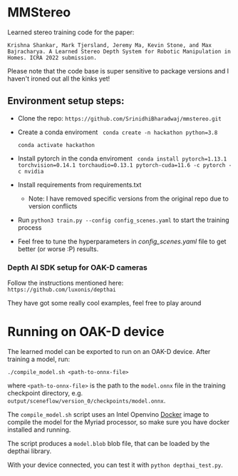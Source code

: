 # MMStereo

Learned stereo training code for the paper:

```
Krishna Shankar, Mark Tjersland, Jeremy Ma, Kevin Stone, and Max Bajracharya. A Learned Stereo Depth System for Robotic Manipulation in Homes. ICRA 2022 submission.
```

Please note that the code base is super sensitive to package versions and I haven't ironed out all the kinks yet!

## Environment setup steps:

- Clone the repo:
    ```https://github.com/SrinidhiBharadwaj/mmstereo.git```
- Create a conda enviroment
    ``` conda create -n hackathon python=3.8```
    
    ```conda activate hackathon```
- Install pytorch in the conda enviroment
    ``` conda install pytorch=1.13.1 torchvision=0.14.1 torchaudio=0.13.1 pytorch-cuda=11.6 -c pytorch -c nvidia```
- Install requirements from requirements.txt
    - Note: I have removed specific versions from the original repo due to version conflicts
- Run ```python3 train.py --config config_scenes.yaml``` to start the training process
- Feel free to tune the hyperparameters in *config_scenes.yaml* file to get better (or worse :P) results.

### Depth AI SDK setup for OAK-D cameras

Follow the instructions mentioned here:
```https://github.com/luxonis/depthai```

 They have got some really cool examples, feel free to play around
 


# Running on OAK-D device

The learned model can be exported to run on an OAK-D device. After training a model, run:
```
./compile_model.sh <path-to-onnx-file>
```
where `<path-to-onnx-file>` is the path to the `model.onnx` file in the training checkpoint directory, e.g. `output/sceneflow/version_0/checkpoints/model.onnx`.

The `compile_model.sh` script uses an Intel Openvino [Docker](https://docs.docker.com/engine/install/ubuntu/) image to compile the model for the Myriad processor, so make sure you have docker installed and running.

The script produces a `model.blob` blob file, that can be loaded by the depthai library.

With your device connected, you can test it with `python depthai_test.py`.



